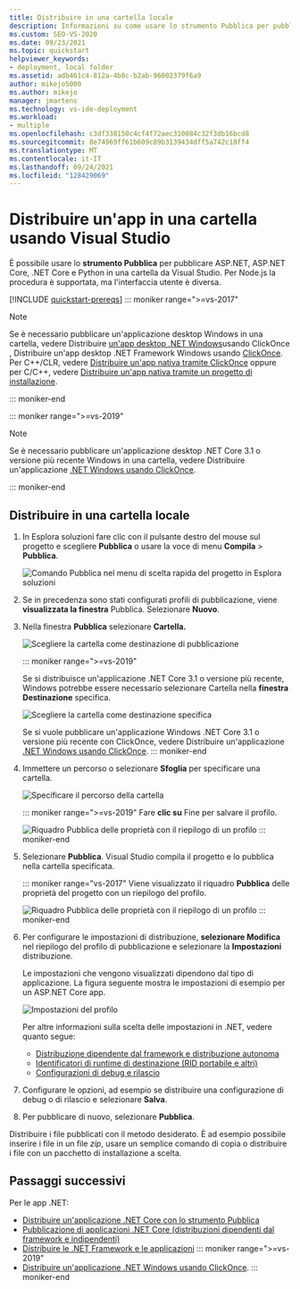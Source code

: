 ```yaml
---
title: Distribuire in una cartella locale
description: Informazioni su come usare lo strumento Pubblica per pubblicare app ASP.NET, ASP.NET Core, .NET Core e Python in una cartella da Visual Studio.
ms.custom: SEO-VS-2020
ms.date: 09/23/2021
ms.topic: quickstart
helpviewer_keywords:
- deployment, local folder
ms.assetid: adb461c4-812a-4b8c-b2ab-96002379f6a9
author: mikejo5000
ms.author: mikejo
manager: jmartens
ms.technology: vs-ide-deployment
ms.workload:
- multiple
ms.openlocfilehash: c3df338150c4cf4f72aec310084c32f3db16bcd8
ms.sourcegitcommit: 8e74969ff61b609c89b3139434dff5a742c18ff4
ms.translationtype: MT
ms.contentlocale: it-IT
ms.lasthandoff: 09/24/2021
ms.locfileid: "128429069"
---
```

# <a name="deploy-an-app-to-a-folder-using-visual-studio"></a>Distribuire un'app in una cartella usando Visual Studio

È possibile usare lo **strumento Pubblica** per pubblicare ASP.NET, ASP.NET Core, .NET Core e Python in una cartella da Visual Studio. Per Node.js la procedura è supportata, ma l'interfaccia utente è diversa.

[!INCLUDE [quickstart-prereqs](includes/quickstart-prereqs.md)]
::: moniker range=">=vs-2017"
> [!NOTE]
> Se è necessario pubblicare un'applicazione desktop Windows in una cartella, vedere Distribuire [un'app desktop .NET Windows](quickstart-deploy-using-clickonce-folder.md)usando ClickOnce , Distribuire un'app desktop .NET Framework Windows usando [ClickOnce](how-to-publish-a-clickonce-application-using-the-publish-wizard.md). Per C++/CLR, vedere [Distribuire un'app nativa tramite ClickOnce](/cpp/windows/clickonce-deployment-for-visual-cpp-applications) oppure per C/C++, vedere [Distribuire un'app nativa tramite un progetto di installazione](/cpp/windows/walkthrough-deploying-a-visual-cpp-application-by-using-a-setup-project).

::: moniker-end

::: moniker range=">=vs-2019"
> [!NOTE]
> Se è necessario pubblicare un'applicazione desktop .NET Core 3.1 o versione più recente Windows in una cartella, vedere Distribuire un'applicazione [.NET Windows usando ClickOnce](quickstart-deploy-using-clickonce-folder.md).

::: moniker-end

## <a name="deploy-to-a-local-folder"></a>Distribuire in una cartella locale

1. In Esplora soluzioni fare clic con il pulsante destro del mouse sul progetto e scegliere **Pubblica** o usare la voce di menu **Compila** > **Pubblica**.

    ![Comando Pubblica nel menu di scelta rapida del progetto in Esplora soluzioni](../deployment/media/quickstart-publish.png "Scegliere Pubblica")

1. Se in precedenza sono stati configurati profili di pubblicazione, viene **visualizzata la finestra** Pubblica. Selezionare **Nuovo**.

1. Nella finestra **Pubblica** selezionare **Cartella.**

   ![Scegliere la cartella come destinazione di pubblicazione](../deployment/media/quickstart-publish-folder-new.png "Scegliere la cartella")

   ::: moniker range=">=vs-2019"

   Se si distribuisce un'applicazione .NET Core 3.1 o versione più recente, Windows potrebbe essere necessario selezionare Cartella nella **finestra Destinazione** specifica. 

   ![Scegliere la cartella come destinazione specifica](../deployment/media/quickstart-publish-folder-targets.png "Scegliere una destinazione specifica")

   Se si vuole pubblicare un'applicazione Windows .NET Core 3.1 o versione più recente con ClickOnce, vedere Distribuire un'applicazione [.NET Windows usando ClickOnce](quickstart-deploy-using-clickonce-folder.md).
   ::: moniker-end

1. Immettere un percorso o selezionare **Sfoglia** per specificare una cartella.

   ![Specificare il percorso della cartella](../deployment/media/quickstart-publish-folder-path.png "Scegliere la cartella")

   ::: moniker range=">=vs-2019"
   Fare **clic su** Fine per salvare il profilo.

   ![Riquadro Pubblica delle proprietà con il riepilogo di un profilo](../deployment/media/quickstart-publish-folder-summary.png)
   ::: moniker-end

1. Selezionare **Pubblica**. Visual Studio compila il progetto e lo pubblica nella cartella specificata.

   ::: moniker range="vs-2017"
   Viene visualizzato il riquadro **Pubblica** delle proprietà del progetto con un riepilogo del profilo.

   ![Riquadro Pubblica delle proprietà con il riepilogo di un profilo](../deployment/media/quickstart-publish-folder-summary.png)
   ::: moniker-end

1. Per configurare le impostazioni di distribuzione, **selezionare Modifica** nel riepilogo del profilo di pubblicazione e selezionare la **Impostazioni** distribuzione.

   Le impostazioni che vengono visualizzati dipendono dal tipo di applicazione. La figura seguente mostra le impostazioni di esempio per un ASP.NET Core app.

    ![Impostazioni del profilo](../deployment/media/quickstart-profile-settings.png "Impostazioni del profilo")

    Per altre informazioni sulla scelta delle impostazioni in .NET, vedere quanto segue:

    - [Distribuzione dipendente dal framework e distribuzione autonoma](/dotnet/core/deploying/)
    - [Identificatori di runtime di destinazione (RID portabile e altri)](/dotnet/core/rid-catalog)
    - [Configurazioni di debug e rilascio](../ide/understanding-build-configurations.md)

1. Configurare le opzioni, ad esempio se distribuire una configurazione di debug o di rilascio e selezionare **Salva**.

1. Per pubblicare di nuovo, selezionare **Pubblica**.

Distribuire i file pubblicati con il metodo desiderato. È ad esempio possibile inserire i file in un file *zip*, usare un semplice comando di copia o distribuire i file con un pacchetto di installazione a scelta.

## <a name="next-steps"></a>Passaggi successivi

Per le app .NET:

- [Distribuire un'applicazione .NET Core con lo strumento Pubblica](/dotnet/core/deploying/deploy-with-vs)
- [Pubblicazione di applicazioni .NET Core (distribuzioni dipendenti dal framework e indipendenti)](/dotnet/core/deploying/)
- [Distribuire le .NET Framework e le applicazioni](/dotnet/framework/deployment/)
::: moniker range=">=vs-2019"
- [Distribuire un'applicazione .NET Windows usando ClickOnce](quickstart-deploy-using-clickonce-folder.md).
 ::: moniker-end
